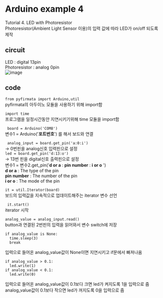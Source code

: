 # Arduino example 4
Tutorial 4. LED with Photoresistor \
Photoresistor(Ambient Light Sensor 이용)의 입력 값에 따라 LED가 on/off 되도록 제작

## circuit
LED : digital 13pin \
Photoresistor : analog 0pin\
![image](https://user-images.githubusercontent.com/79436159/108827131-906fe400-7608-11eb-8f8c-900b45b5d1dd.png)

## code
``` from pyfirmata import Arduino,util ```\
pyfirmata의 아두이노 모듈을 사용하기 위해 import함 

``` import time ```\
프로그램을 일정시간동안 지연시키기위해 time 모듈을 import함

``` board = Arduino('COM8')``` \
변수1 = Arduino('**포트번호**') 를 해서 보드와 연결 

``` analog_input = board.get_pin('a:0:i')``` \
  -> 0번핀을 analog신호 입력핀으로 설정\
  ```led = board.get_pin('d:13:o') ```\
  -> 13번 핀을 digital신호 출력핀으로 설정\
변수1 = 변수2.get_pin('**d or a** : **pin number** : **i or o** ') \
**d or a** : The type of the pin \
**pin number** : The number of the pin\
**i or o** : The mode of the pin 
 
 ``` it = util.Iterator(board) ```\
보드의 입력값을 지속적으로 업데이트해주는 iterator 변수 선언

 ``` it.start()``` \
iterator 시작

``` analog_value = analog_input.read() ```\
button과 연결된 2번핀의 입력을 읽어와서 변수 switch에 저장

```\
if analog_value is None: 
  time.sleep(3)
  break  
``` 
입력으로 들어온 analog_value값이 None이면 지연시키고 if문에서 빠져나옴

```
if analog_value > 0.1:
  led.write(1)
if analog_value < 0.1:
  led.write(0) 
```
입력으로 들어온 analog_value값이 0.1보다 크면 led가 켜지도록 1을 입력으로 줌\
analog_value값이 0.1보다 작으면 led가 꺼지도록 0을 입력으로 줌

